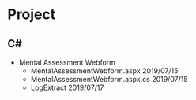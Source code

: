 # Project

## C#
* Mental Assessment Webform
    * MentalAssessmentWebform.aspx  2019/07/15
    * MentalAssessmentWebform.aspx.cs  2019/07/15
    * LogExtract  2019/07/17
